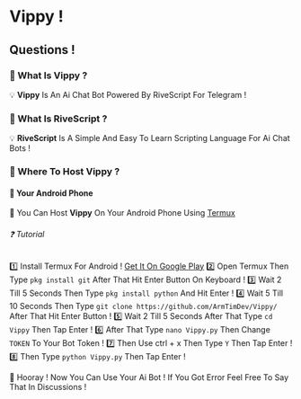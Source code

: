# Vippy !
## Questions !
### 🤔 What Is Vippy ?

💡 **Vippy** Is An Ai Chat Bot Powered By RiveScript For Telegram !

### 🤔 What Is RiveScript ?

💡 **RiveScript** Is A Simple And Easy To Learn Scripting Language For Ai Chat Bots !

### 🤔 Where To Host Vippy ?

#### 📱 Your Android Phone 

📱 You Can Host **Vippy** On Your Android Phone Using [Termux](https://termux.com)

###### ❓ Tutorial

1️⃣ Install Termux For Android ! [Get It On Google Play](https://play.google.com/store/apps/details?id=com.termux)
2️⃣ Open Termux Then Type ``` pkg install git ``` After That Hit Enter Button On Keyboard !
3️⃣ Wait 2 Till 5 Seconds Then Type ``` pkg install python ``` And Hit Enter !
4️⃣ Wait 5 Till 10 Seconds Then Type ``` git clone https://github.com/ArmTimDev/Vippy/ ``` After That Hit Enter Button !
5️⃣ Wait 2 Till 5 Seconds After That Type ``` cd Vippy ``` Then Tap Enter !
6️⃣ After That Type ``` nano Vippy.py ``` Then Change ``` TOKEN ``` To Your Bot Token !
7️⃣ Then Use ctrl + x Then Type ``` Y ``` Then Tap Enter !
8️⃣ Then Type ``` python Vippy.py ``` Then Tap Enter !

🎉 Hooray ! Now You Can Use Your Ai Bot ! If You Got Error Feel Free To Say That In Discussions !
